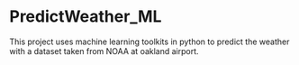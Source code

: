 # PredictWeather_ML
This project uses machine learning toolkits in python to predict the weather with a dataset taken from NOAA at oakland airport.
